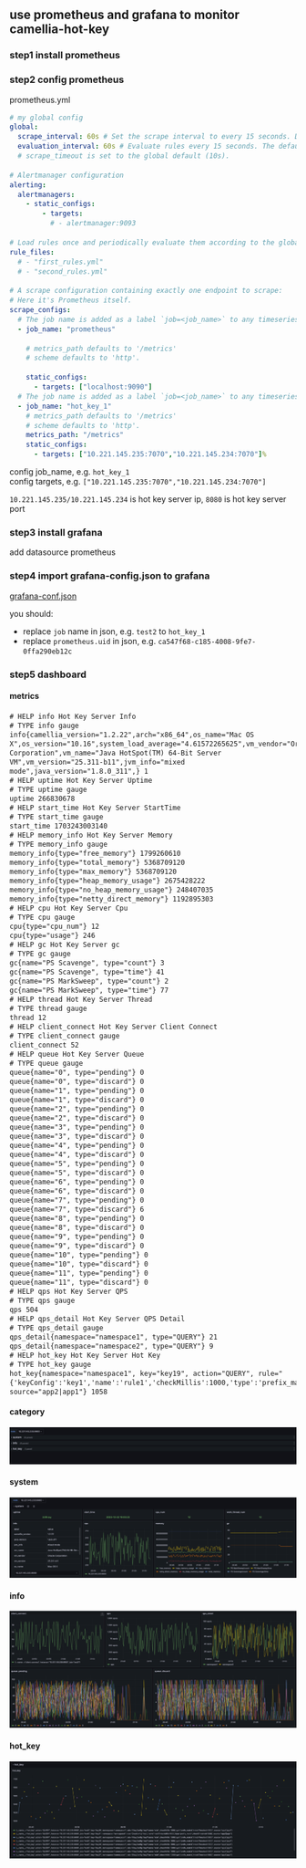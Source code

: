 
## use prometheus and grafana to monitor camellia-hot-key

### step1 install prometheus

### step2 config prometheus
prometheus.yml
```yaml
# my global config
global:
  scrape_interval: 60s # Set the scrape interval to every 15 seconds. Default is every 1 minute.
  evaluation_interval: 60s # Evaluate rules every 15 seconds. The default is every 1 minute.
  # scrape_timeout is set to the global default (10s).

# Alertmanager configuration
alerting:
  alertmanagers:
    - static_configs:
        - targets:
          # - alertmanager:9093

# Load rules once and periodically evaluate them according to the global 'evaluation_interval'.
rule_files:
  # - "first_rules.yml"
  # - "second_rules.yml"

# A scrape configuration containing exactly one endpoint to scrape:
# Here it's Prometheus itself.
scrape_configs:
  # The job name is added as a label `job=<job_name>` to any timeseries scraped from this config.
  - job_name: "prometheus"

    # metrics_path defaults to '/metrics'
    # scheme defaults to 'http'.

    static_configs:
      - targets: ["localhost:9090"]
  # The job name is added as a label `job=<job_name>` to any timeseries scraped from this config.
  - job_name: "hot_key_1"
    # metrics_path defaults to '/metrics'
    # scheme defaults to 'http'.
    metrics_path: "/metrics"
    static_configs:
      - targets: ["10.221.145.235:7070","10.221.145.234:7070"]%
```

config job_name, e.g. `hot_key_1`  
config targets, e.g. `["10.221.145.235:7070","10.221.145.234:7070"]`  

`10.221.145.235/10.221.145.234` is hot key server ip, `8080` is hot key server port  

### step3 install grafana
add datasource prometheus

### step4 import grafana-config.json to grafana

[grafana-conf.json](grafana-conf.json)

you should:  
* replace `job` name in json, e.g. `test2` to `hot_key_1`
* replace `prometheus.uid` in json, e.g. `ca547f68-c185-4008-9fe7-0ffa290eb12c`

### step5 dashboard

#### metrics
```
# HELP info Hot Key Server Info
# TYPE info gauge
info{camellia_version="1.2.22",arch="x86_64",os_name="Mac OS X",os_version="10.16",system_load_average="4.61572265625",vm_vendor="Oracle Corporation",vm_name="Java HotSpot(TM) 64-Bit Server VM",vm_version="25.311-b11",jvm_info="mixed mode",java_version="1.8.0_311",} 1
# HELP uptime Hot Key Server Uptime
# TYPE uptime gauge
uptime 266830678
# HELP start_time Hot Key Server StartTime
# TYPE start_time gauge
start_time 1703243003140
# HELP memory_info Hot Key Server Memory
# TYPE memory_info gauge
memory_info{type="free_memory"} 1799260610
memory_info{type="total_memory"} 5368709120
memory_info{type="max_memory"} 5368709120
memory_info{type="heap_memory_usage"} 2675428222
memory_info{type="no_heap_memory_usage"} 248407035
memory_info{type="netty_direct_memory"} 1192895303
# HELP cpu Hot Key Server Cpu
# TYPE cpu gauge
cpu{type="cpu_num"} 12
cpu{type="usage"} 246
# HELP gc Hot Key Server gc
# TYPE gc gauge
gc{name="PS Scavenge", type="count"} 3
gc{name="PS Scavenge", type="time"} 41
gc{name="PS MarkSweep", type="count"} 2
gc{name="PS MarkSweep", type="time"} 77
# HELP thread Hot Key Server Thread
# TYPE thread gauge
thread 12
# HELP client_connect Hot Key Server Client Connect
# TYPE client_connect gauge
client_connect 52
# HELP queue Hot Key Server Queue
# TYPE queue gauge
queue{name="0", type="pending"} 0
queue{name="0", type="discard"} 0
queue{name="1", type="pending"} 0
queue{name="1", type="discard"} 0
queue{name="2", type="pending"} 0
queue{name="2", type="discard"} 0
queue{name="3", type="pending"} 0
queue{name="3", type="discard"} 0
queue{name="4", type="pending"} 0
queue{name="4", type="discard"} 0
queue{name="5", type="pending"} 0
queue{name="5", type="discard"} 0
queue{name="6", type="pending"} 0
queue{name="6", type="discard"} 0
queue{name="7", type="pending"} 0
queue{name="7", type="discard"} 6
queue{name="8", type="pending"} 0
queue{name="8", type="discard"} 0
queue{name="9", type="pending"} 0
queue{name="9", type="discard"} 0
queue{name="10", type="pending"} 0
queue{name="10", type="discard"} 0
queue{name="11", type="pending"} 0
queue{name="11", type="discard"} 0
# HELP qps Hot Key Server QPS
# TYPE qps gauge
qps 504
# HELP qps_detail Hot Key Server QPS Detail
# TYPE qps_detail gauge
qps_detail{namespace="namespace1", type="QUERY"} 21
qps_detail{namespace="namespace2", type="QUERY"} 9
# HELP hot_key Hot Key Server Hot Key
# TYPE hot_key gauge
hot_key{namespace="namespace1", key="key19", action="QUERY", rule="{'keyConfig':'key1','name':'rule1','checkMillis':1000,'type':'prefix_match','checkThreshold':500}", source="app2|app1"} 1058
```

#### category  

![img.png](img.png)

####  system

![img_1.png](img_1.png)

#### info

![img_2.png](img_2.png)

#### hot_key

![img_3.png](img_3.png)



